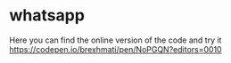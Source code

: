 # whatsapp
Here you can find the online version of the code and try it
https://codepen.io/brexhmati/pen/NoPGQN?editors=0010
